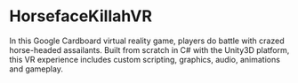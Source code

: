 # HorsefaceKillahVR
In this Google Cardboard virtual reality game, players do battle with crazed horse-headed assailants. Built from scratch in C# with the Unity3D platform, this VR experience includes custom scripting, graphics, audio, animations and gameplay.
